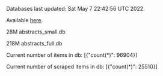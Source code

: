 Databases last updated: Sat May  7 22:42:56 UTC 2022. 

Available [here](https://github.com/cbeauhilton/ash-db/releases).


28M	abstracts_small.db

218M	abstracts_full.db

Current number of items in db:
[{"count(*)": 96904}]

Current number of scraped items in db:
[{"count(*)": 25510}]
